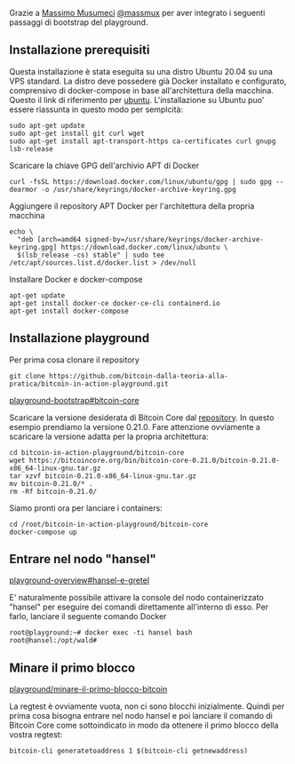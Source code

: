 Grazie a [Massimo Musumeci](https://github.com/massmux/) [@massmux](https://twitter.com/massmux) per aver integrato i seguenti passaggi di bootstrap del playground.


## Installazione prerequisiti

Questa installazione è stata eseguita su una distro Ubuntu 20.04 su una VPS standard. La distro deve possedere già Docker installato e configurato, comprensivo di docker-compose in base all'architettura della macchina. Questo il link di riferimento per [ubuntu](https://docs.docker.com/engine/install/ubuntu/). L'installazione su Ubuntu puo' essere riassunta in questo modo per semplcità:

```
sudo apt-get update
sudo apt-get install git curl wget
sudo apt-get install apt-transport-https ca-certificates curl gnupg lsb-release
```

Scaricare la chiave GPG dell'archivio APT di Docker

```
curl -fsSL https://download.docker.com/linux/ubuntu/gpg | sudo gpg --dearmor -o /usr/share/keyrings/docker-archive-keyring.gpg
```

Aggiungere il repository APT Docker per l'architettura della propria macchina

```
echo \
  "deb [arch=amd64 signed-by=/usr/share/keyrings/docker-archive-keyring.gpg] https://download.docker.com/linux/ubuntu \
  $(lsb_release -cs) stable" | sudo tee /etc/apt/sources.list.d/docker.list > /dev/null
```

Installare Docker e docker-compose

```
apt-get update
apt-get install docker-ce docker-ce-cli containerd.io
apt-get install docker-compose
```

## Installazione playground

Per prima cosa clonare il repository

```
git clone https://github.com/bitcoin-dalla-teoria-alla-pratica/bitcoin-in-action-playground.git
```

[playground-bootstrap#bitcoin-core](https://playground.bitcoininaction.com/playground-bootstrap#bitcoin-core)

Scaricare la versione desiderata di Bitcoin Core dal [repository](https://bitcoincore.org/bin/). In questo esempio prendiamo la versione 0.21.0. Fare attenzione ovviamente a scaricare la versione adatta per la propria architettura:

```
cd bitcoin-in-action-playground/bitcoin-core
wget https://bitcoincore.org/bin/bitcoin-core-0.21.0/bitcoin-0.21.0-x86_64-linux-gnu.tar.gz
tar xzvf bitcoin-0.21.0-x86_64-linux-gnu.tar.gz
mv bitcoin-0.21.0/* .
rm -Rf bitcoin-0.21.0/

```

Siamo pronti ora per lanciare i containers:

```
cd /root/bitcoin-in-action-playground/bitcoin-core
docker-compose up
```

## Entrare nel nodo "hansel"

[playground-overview#hansel-e-gretel](https://playground.bitcoininaction.com/playground-overview#hansel-e-gretel)

E' naturalmente possibile attivare la console del nodo containerizzato "hansel" per eseguire dei comandi direttamente all'interno di esso. Per farlo, lanciare il seguente comando Docker

```
root@playground:~# docker exec -ti hansel bash
root@hansel:/opt/wald# 
```

## Minare il primo blocco

[playground/minare-il-primo-blocco-bitcoin](https://playground.bitcoininaction.com/minare-il-primo-blocco-bitcoin)

La regtest è ovviamente vuota, non ci sono blocchi inizialmente. Quindi per prima cosa bisogna entrare nel nodo hansel e poi lanciare il comando di Bitcoin Core come sottoindicato in modo da ottenere il primo blocco della vostra regtest:

```
bitcoin-cli generatetoaddress 1 $(bitcoin-cli getnewaddress)
```
